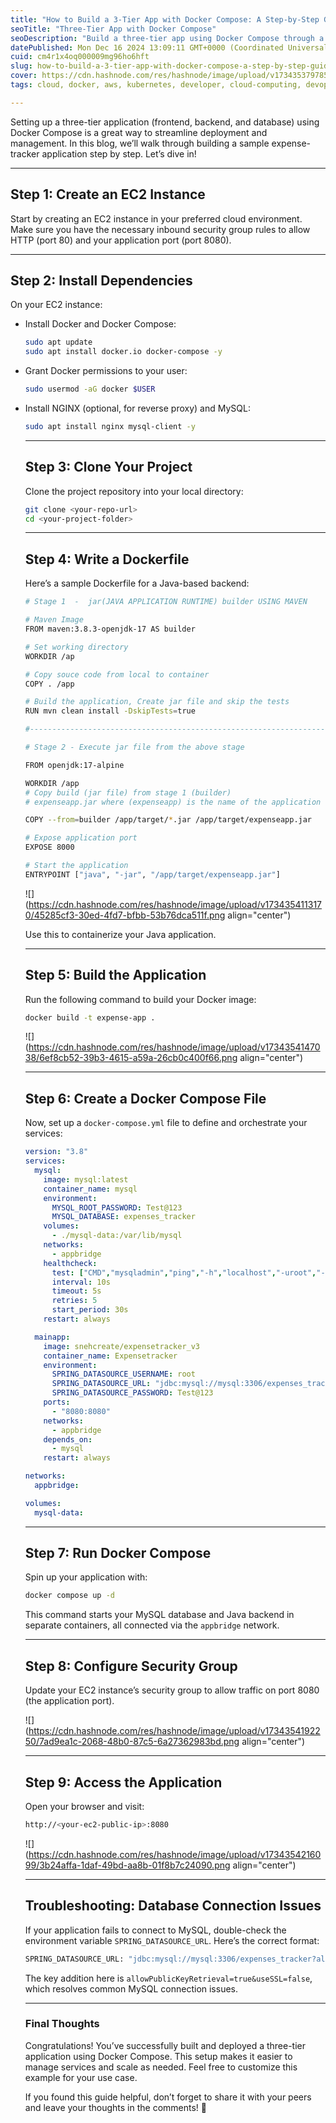 ```yaml
---
title: "How to Build a 3-Tier App with Docker Compose: A Step-by-Step Guide"
seoTitle: "Three-Tier App with Docker Compose"
seoDescription: "Build a three-tier app using Docker Compose through a step-by-step expense-tracker project"
datePublished: Mon Dec 16 2024 13:09:11 GMT+0000 (Coordinated Universal Time)
cuid: cm4r1x4oq000009mg96ho6hft
slug: how-to-build-a-3-tier-app-with-docker-compose-a-step-by-step-guide
cover: https://cdn.hashnode.com/res/hashnode/image/upload/v1734353797852/e4684ad2-b68e-43cf-b3bd-a829a6abad27.png
tags: cloud, docker, aws, kubernetes, developer, cloud-computing, devops, jenkins, docker-compose, ci-cd, docker-images, devops-articles, 90daysofdevops, trainwithshubham, 90daysofdevops-chanllenge

---
```


Setting up a three-tier application (frontend, backend, and database) using Docker Compose is a great way to streamline deployment and management. In this blog, we’ll walk through building a sample expense-tracker application step by step. Let’s dive in!

---

## **Step 1: Create an EC2 Instance**

Start by creating an EC2 instance in your preferred cloud environment. Make sure you have the necessary inbound security group rules to allow HTTP (port 80) and your application port (port 8080).

---

## **Step 2: Install Dependencies**

On your EC2 instance:

* Install Docker and Docker Compose:
    
    ```bash
    sudo apt update
    sudo apt install docker.io docker-compose -y
    ```
    
* Grant Docker permissions to your user:
    
    ```bash
    sudo usermod -aG docker $USER
    ```
    
* Install NGINX (optional, for reverse proxy) and MySQL:
    
    ```bash
    sudo apt install nginx mysql-client -y
    ```
    
    ---
    
    ## **Step 3: Clone Your Project**
    
    Clone the project repository into your local directory:
    
    ```bash
    git clone <your-repo-url>
    cd <your-project-folder>
    ```
    
    ---
    
    ## **Step 4: Write a Dockerfile**
    
    Here’s a sample Dockerfile for a Java-based backend:
    
    ```bash
    # Stage 1  -  jar(JAVA APPLICATION RUNTIME) builder USING MAVEN
    
    # Maven Image
    FROM maven:3.8.3-openjdk-17 AS builder
    
    # Set working directory
    WORKDIR /ap
    
    # Copy souce code from local to container
    COPY . /app
    
    # Build the application, Create jar file and skip the tests
    RUN mvn clean install -DskipTests=true
    
    #-------------------------------------------------------------------
    
    # Stage 2 - Execute jar file from the above stage
    
    FROM openjdk:17-alpine
    
    WORKDIR /app
    # Copy build (jar file) from stage 1 (builder)
    # expenseapp.jar where (expenseapp) is the name of the application we can find in application.properties
    
    COPY --from=builder /app/target/*.jar /app/target/expenseapp.jar
    
    # Expose application port
    EXPOSE 8000
    
    # Start the application
    ENTRYPOINT ["java", "-jar", "/app/target/expenseapp.jar"]
    ```
    
    ![](https://cdn.hashnode.com/res/hashnode/image/upload/v1734354113170/45285cf3-30ed-4fd7-bfbb-53b76dca511f.png align="center")
    
    Use this to containerize your Java application.
    
    ---
    
    ## **Step 5: Build the Application**
    
    Run the following command to build your Docker image:
    
    ```bash
    docker build -t expense-app .
    ```
    
    ![](https://cdn.hashnode.com/res/hashnode/image/upload/v1734354147038/6ef8cb52-39b3-4615-a59a-26cb0c400f66.png align="center")
    
    ---
    
    ## **Step 6: Create a Docker Compose File**
    
    Now, set up a `docker-compose.yml` file to define and orchestrate your services:
    
    ```yaml
    version: "3.8"
    services:
      mysql:
        image: mysql:latest
        container_name: mysql
        environment:
          MYSQL_ROOT_PASSWORD: Test@123
          MYSQL_DATABASE: expenses_tracker
        volumes:
          - ./mysql-data:/var/lib/mysql
        networks:
          - appbridge
        healthcheck:
          test: ["CMD","mysqladmin","ping","-h","localhost","-uroot","-pTest@123"]
          interval: 10s
          timeout: 5s
          retries: 5
          start_period: 30s
        restart: always
    
      mainapp:
        image: snehcreate/expensetracker_v3
        container_name: Expensetracker
        environment:
          SPRING_DATASOURCE_USERNAME: root
          SPRING_DATASOURCE_URL: "jdbc:mysql://mysql:3306/expenses_tracker?allowPublicKeyRetrieval=true&useSSL=false"
          SPRING_DATASOURCE_PASSWORD: Test@123
        ports:
          - "8080:8080"
        networks:
          - appbridge
        depends_on:
          - mysql
        restart: always
    
    networks:
      appbridge:
    
    volumes:
      mysql-data:
    ```
    
    ---
    
    ## **Step 7: Run Docker Compose**
    
    Spin up your application with:
    
    ```bash
    docker compose up -d
    ```
    
    This command starts your MySQL database and Java backend in separate containers, all connected via the `appbridge` network.
    
    ---
    
    ## **Step 8: Configure Security Group**
    
    Update your EC2 instance’s security group to allow traffic on port 8080 (the application port).
    
    ![](https://cdn.hashnode.com/res/hashnode/image/upload/v1734354192250/7ad9ea1c-2068-48b0-87c5-6a27362983bd.png align="center")
    
    ---
    
    ## **Step 9: Access the Application**
    
    Open your browser and visit:
    
    ```bash
    http://<your-ec2-public-ip>:8080
    ```
    
    ![](https://cdn.hashnode.com/res/hashnode/image/upload/v1734354216099/3b24affa-1daf-49bd-aa8b-01f8b7c24090.png align="center")
    
    ---
    
    ## **Troubleshooting: Database Connection Issues**
    
    If your application fails to connect to MySQL, double-check the environment variable `SPRING_DATASOURCE_URL`. Here’s the correct format:
    
    ```bash
    SPRING_DATASOURCE_URL: "jdbc:mysql://mysql:3306/expenses_tracker?allowPublicKeyRetrieval=true&useSSL=false"
    ```
    
    The key addition here is `allowPublicKeyRetrieval=true&useSSL=false`, which resolves common MySQL connection issues.
    
    ---
    
    ### **Final Thoughts**
    
    Congratulations! You’ve successfully built and deployed a three-tier application using Docker Compose. This setup makes it easier to manage services and scale as needed. Feel free to customize this example for your use case.
    
    If you found this guide helpful, don’t forget to share it with your peers and leave your thoughts in the comments! 🚀
